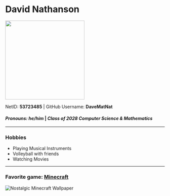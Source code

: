 # David Nathanson
<img src="IMG_6327.jpeg" width=250px/>

NetID: **53723485** | GitHub Username: **DaveMatNat**
#### *Pronouns: he/him* | *Class of 2028 Computer Science & Mathematics*
---
### Hobbies
- Playing Musical Instruments
- Volleyball with friends
- Watching Movies
---
### Favorite game: <a href="http://www.minecraft.net" target="_blank"> Minecraft <a/>
![Nostalgic Minecraft Wallpaper](https://i.redd.it/5uuduk40yno71.jpg)
